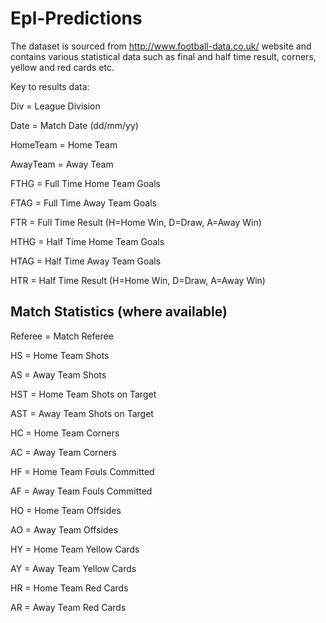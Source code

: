 # Epl-Predictions

The dataset is sourced from http://www.football-data.co.uk/ website and contains various statistical data such as final and half time result, corners, yellow and red cards etc.

Key to results data:

Div = League Division

Date = Match Date (dd/mm/yy)

HomeTeam = Home Team

AwayTeam = Away Team

FTHG = Full Time Home Team Goals

FTAG = Full Time Away Team Goals

FTR = Full Time Result (H=Home Win, D=Draw, A=Away Win)

HTHG = Half Time Home Team Goals

HTAG = Half Time Away Team Goals

HTR = Half Time Result (H=Home Win, D=Draw, A=Away Win)

## Match Statistics (where available)

Referee = Match Referee

HS = Home Team Shots

AS = Away Team Shots

HST = Home Team Shots on Target

AST = Away Team Shots on Target

HC = Home Team Corners

AC = Away Team Corners

HF = Home Team Fouls Committed

AF = Away Team Fouls Committed

HO = Home Team Offsides

AO = Away Team Offsides

HY = Home Team Yellow Cards

AY = Away Team Yellow Cards

HR = Home Team Red Cards

AR = Away Team Red Cards

